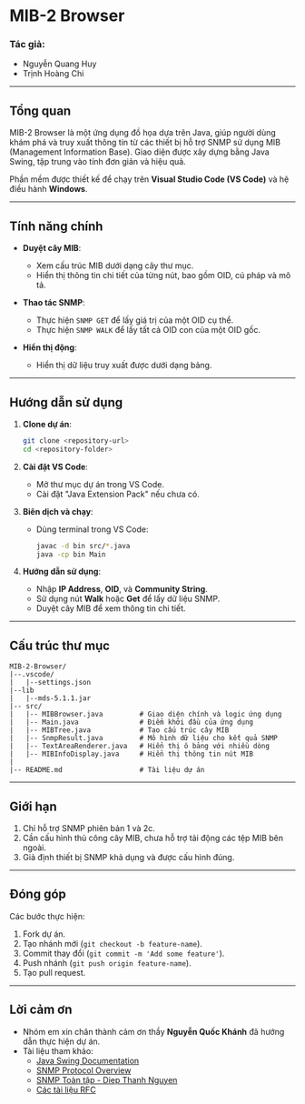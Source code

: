 # MIB-2 Browser

### Tác giả:

- Nguyễn Quang Huy
- Trịnh Hoàng Chi

---

## Tổng quan

MIB-2 Browser là một ứng dụng đồ họa dựa trên Java, giúp người dùng khám phá và truy xuất thông tin từ các thiết bị hỗ trợ SNMP sử dụng MIB (Management Information Base). Giao diện được xây dựng bằng Java Swing, tập trung vào tính đơn giản và hiệu quả.

Phần mềm được thiết kế để chạy trên **Visual Studio Code (VS Code)** và hệ điều hành **Windows**.

---

## Tính năng chính

- **Duyệt cây MIB**:
  - Xem cấu trúc MIB dưới dạng cây thư mục.
  - Hiển thị thông tin chi tiết của từng nút, bao gồm OID, cú pháp và mô tả.

- **Thao tác SNMP**:
  - Thực hiện `SNMP GET` để lấy giá trị của một OID cụ thể.
  - Thực hiện `SNMP WALK` để lấy tất cả OID con của một OID gốc.

- **Hiển thị động**:
  - Hiển thị dữ liệu truy xuất được dưới dạng bảng.

---

## Hướng dẫn sử dụng

1. **Clone dự án**:
   ```bash
   git clone <repository-url>
   cd <repository-folder>
   ```

2. **Cài đặt VS Code**:
   - Mở thư mục dự án trong VS Code.
   - Cài đặt "Java Extension Pack" nếu chưa có.

3. **Biên dịch và chạy**:
   - Dùng terminal trong VS Code:
     ```bash
     javac -d bin src/*.java
     java -cp bin Main
     ```

4. **Hướng dẫn sử dụng**:
   - Nhập **IP Address**, **OID**, và **Community String**.
   - Sử dụng nút **Walk** hoặc **Get** để lấy dữ liệu SNMP.
   - Duyệt cây MIB để xem thông tin chi tiết.

---

## Cấu trúc thư mục

```
MIB-2-Browser/
|--.vscode/
|   |--settings.json
|--lib
|   |--mds-5.1.1.jar
|-- src/
|   |-- MIBBrowser.java         # Giao diện chính và logic ứng dụng
|   |-- Main.java               # Điểm khởi đầu của ứng dụng
|   |-- MIBTree.java            # Tạo cấu trúc cây MIB
|   |-- SnmpResult.java         # Mô hình dữ liệu cho kết quả SNMP
|   |-- TextAreaRenderer.java   # Hiển thị ô bảng với nhiều dòng
|   |-- MIBInfoDisplay.java     # Hiển thị thông tin nút MIB
|
|-- README.md                   # Tài liệu dự án
```

---

## Giới hạn

1. Chỉ hỗ trợ SNMP phiên bản 1 và 2c.
2. Cần cấu hình thủ công cây MIB, chưa hỗ trợ tải động các tệp MIB bên ngoài.
3. Giả định thiết bị SNMP khả dụng và được cấu hình đúng.

---

## Đóng góp

Các bước thực hiện:

1. Fork dự án.
2. Tạo nhánh mới (`git checkout -b feature-name`).
3. Commit thay đổi (`git commit -m 'Add some feature'`).
4. Push nhánh (`git push origin feature-name`).
5. Tạo pull request.
---

## Lời cảm ơn

- Nhóm em xin chân thành cảm ơn thầy **Nguyễn Quốc Khánh** đã hướng dẫn thực hiện dự án.
- Tài liệu tham khảo:
  - [Java Swing Documentation](https://docs.oracle.com/javase/tutorial/uiswing/)
  - [SNMP Protocol Overview](https://en.wikipedia.org/wiki/Simple_Network_Management_Protocol)
  - [SNMP Toàn tập - Diep Thanh Nguyen](https://sites.google.com/site/snmptoantap/)
  - [Các tài liệu RFC](https://datatracker.ietf.org/)


